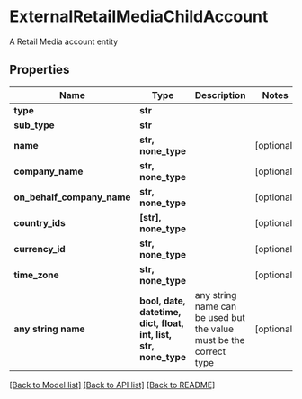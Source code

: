 # ExternalRetailMediaChildAccount

A Retail Media account entity

## Properties
Name | Type | Description | Notes
------------ | ------------- | ------------- | -------------
**type** | **str** |  | 
**sub_type** | **str** |  | 
**name** | **str, none_type** |  | [optional] 
**company_name** | **str, none_type** |  | [optional] 
**on_behalf_company_name** | **str, none_type** |  | [optional] 
**country_ids** | **[str], none_type** |  | [optional] 
**currency_id** | **str, none_type** |  | [optional] 
**time_zone** | **str, none_type** |  | [optional] 
**any string name** | **bool, date, datetime, dict, float, int, list, str, none_type** | any string name can be used but the value must be the correct type | [optional]

[[Back to Model list]](../README.md#documentation-for-models) [[Back to API list]](../README.md#documentation-for-api-endpoints) [[Back to README]](../README.md)


